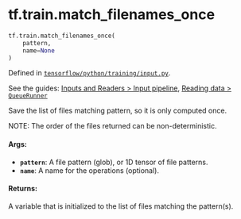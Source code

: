 <div itemscope itemtype="http://developers.google.com/ReferenceObject">
<meta itemprop="name" content="tf.train.match_filenames_once" />
<meta itemprop="path" content="Stable" />
</div>

# tf.train.match_filenames_once

``` python
tf.train.match_filenames_once(
    pattern,
    name=None
)
```



Defined in [`tensorflow/python/training/input.py`](https://www.tensorflow.org/code/tensorflow/python/training/input.py).

See the guides: [Inputs and Readers > Input pipeline](../../../../api_guides/python/io_ops.md#Input_pipeline), [Reading data > `QueueRunner`](../../../../api_guides/python/reading_data.md#_QueueRunner_)

Save the list of files matching pattern, so it is only computed once.

NOTE: The order of the files returned can be non-deterministic.

#### Args:

* <b>`pattern`</b>: A file pattern (glob), or 1D tensor of file patterns.
* <b>`name`</b>: A name for the operations (optional).


#### Returns:

A variable that is initialized to the list of files matching the pattern(s).